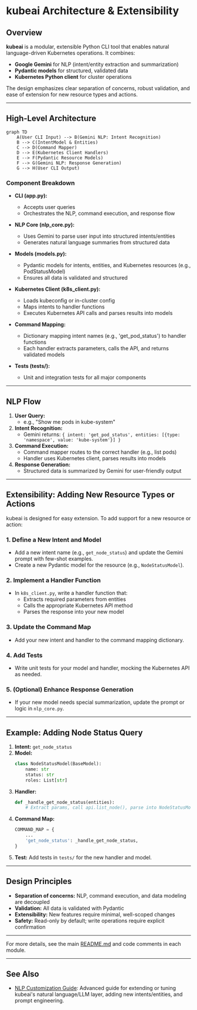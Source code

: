 # kubeai Architecture & Extensibility

## Overview

**kubeai** is a modular, extensible Python CLI tool that enables natural language-driven Kubernetes operations. It combines:
- **Google Gemini** for NLP (intent/entity extraction and summarization)
- **Pydantic models** for structured, validated data
- **Kubernetes Python client** for cluster operations

The design emphasizes clear separation of concerns, robust validation, and ease of extension for new resource types and actions.

---

## High-Level Architecture

```mermaid
graph TD
    A(User CLI Input) --> B(Gemini NLP: Intent Recognition)
    B --> C(IntentModel & Entities)
    C --> D(Command Mapper)
    D --> E(Kubernetes Client Handlers)
    E --> F(Pydantic Resource Models)
    F --> G(Gemini NLP: Response Generation)
    G --> H(User CLI Output)
```

### Component Breakdown

- **CLI (app.py):**
  - Accepts user queries
  - Orchestrates the NLP, command execution, and response flow

- **NLP Core (nlp_core.py):**
  - Uses Gemini to parse user input into structured intents/entities
  - Generates natural language summaries from structured data

- **Models (models.py):**
  - Pydantic models for intents, entities, and Kubernetes resources (e.g., PodStatusModel)
  - Ensures all data is validated and structured

- **Kubernetes Client (k8s_client.py):**
  - Loads kubeconfig or in-cluster config
  - Maps intents to handler functions
  - Executes Kubernetes API calls and parses results into models

- **Command Mapping:**
  - Dictionary mapping intent names (e.g., 'get_pod_status') to handler functions
  - Each handler extracts parameters, calls the API, and returns validated models

- **Tests (tests/):**
  - Unit and integration tests for all major components

---

## NLP Flow

1. **User Query:**
   - e.g., "Show me pods in kube-system"
2. **Intent Recognition:**
   - Gemini returns: `{ intent: 'get_pod_status', entities: [{type: 'namespace', value: 'kube-system'}] }`
3. **Command Execution:**
   - Command mapper routes to the correct handler (e.g., list pods)
   - Handler uses Kubernetes client, parses results into models
4. **Response Generation:**
   - Structured data is summarized by Gemini for user-friendly output

---

## Extensibility: Adding New Resource Types or Actions

kubeai is designed for easy extension. To add support for a new resource or action:

### 1. Define a New Intent and Model
- Add a new intent name (e.g., `get_node_status`) and update the Gemini prompt with few-shot examples.
- Create a new Pydantic model for the resource (e.g., `NodeStatusModel`).

### 2. Implement a Handler Function
- In `k8s_client.py`, write a handler function that:
  - Extracts required parameters from entities
  - Calls the appropriate Kubernetes API method
  - Parses the response into your new model

### 3. Update the Command Map
- Add your new intent and handler to the command mapping dictionary.

### 4. Add Tests
- Write unit tests for your model and handler, mocking the Kubernetes API as needed.

### 5. (Optional) Enhance Response Generation
- If your new model needs special summarization, update the prompt or logic in `nlp_core.py`.

---

## Example: Adding Node Status Query

1. **Intent:** `get_node_status`
2. **Model:**
   ```python
   class NodeStatusModel(BaseModel):
       name: str
       status: str
       roles: List[str]
   ```
3. **Handler:**
   ```python
   def _handle_get_node_status(entities):
       # Extract params, call api.list_node(), parse into NodeStatusModel
   ```
4. **Command Map:**
   ```python
   COMMAND_MAP = {
       ...
       'get_node_status': _handle_get_node_status,
   }
   ```
5. **Test:** Add tests in `tests/` for the new handler and model.

---

## Design Principles
- **Separation of concerns:** NLP, command execution, and data modeling are decoupled
- **Validation:** All data is validated with Pydantic
- **Extensibility:** New features require minimal, well-scoped changes
- **Safety:** Read-only by default; write operations require explicit confirmation

---

For more details, see the main [README.md](../README.md) and code comments in each module. 

---

## See Also

- [NLP Customization Guide](nlp_customization.md): Advanced guide for extending or tuning kubeai's natural language/LLM layer, adding new intents/entities, and prompt engineering.